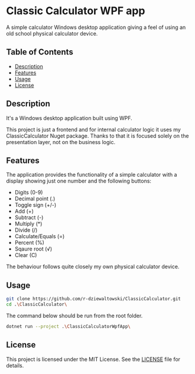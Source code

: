 # Classic Calculator WPF app
A simple calculator Windows desktop application giving a feel of using an old school physical calculator device.

## Table of Contents
- [Description](#description)
- [Features](#features)
- [Usage](#usage)
- [License](#license)

## Description
It's a Windows desktop application built using WPF. 

This project is just a frontend and for internal calculator logic it uses my ClassicCalculator Nuget package. Thanks to that it is focused solely on the presentation layer, not on the business logic.

## Features
The application provides the functionality of a simple calculator with a display showing just one number and the following buttons:
- Digits (0-9)
- Decimal point (.)
- Toggle sign (+/-)
- Add (+)
- Subtract (-)
- Multiply (*)
- Divide (/)
- Calculate/Equals (=)
- Percent (%)
- Sqaure root (√)
- Clear (C)

The behaviour follows quite closely my own physical calculator device.

## Usage
```bash
git clone https://github.com/r-dziewaltowski/ClassicCalculator.git
cd .\ClassicCalculator\
```
The command below should be run from the root folder.

```bash
dotnet run --project .\ClassicCalculatorWpfApp\
```

## License
This project is licensed under the MIT License. See the [LICENSE](LICENSE) file for details.

